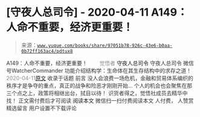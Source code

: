 # [守夜人总司令] - 2020-04-11 A149：人命不重要，经济更重要！

> 来源：[`www.yuque.com/books/share/97051b78-926c-43e6-b0aa-0b72ff163ac4/pdtux8`](https://www.yuque.com/books/share/97051b78-926c-43e6-b0aa-0b72ff163ac4/pdtux8)

<ne-p id="520f42f3293818f927861ebbd5b15da4_p_0" data-lake-id="520f42f3293818f927861ebbd5b15da4_p_0"><ne-text id="uecd6cc3d" style="color: rgb(51, 51, 51);">A149：人命不重要，经济更重要！</ne-text></ne-p> <ne-p id="f119f37e2dc2b9fdfdb7aa22e79ac3ec" data-lake-id="f119f37e2dc2b9fdfdb7aa22e79ac3ec"><ne-text id="ua87acff8" ne-fontsize="12" style="color: rgb(255, 255, 255);">原创</ne-text><ne-text id="u52c67c5c" style="color: rgb(140, 140, 140);">觉悟者</ne-text> <ne-text id="u3575cbbd" ne-fontsize="14">守夜人总司令</ne-text></ne-p> <ne-p id="5342a572c94c687a73c13a7c4374bdca" data-lake-id="5342a572c94c687a73c13a7c4374bdca"><ne-text id="u523e8ea3" ne-fontsize="14" ne-bold="true" style="color: rgb(51, 51, 51);">守夜人总司令</ne-text></ne-p> <ne-p id="ae937eea43d2a7fe70c19fef75e8289d" data-lake-id="ae937eea43d2a7fe70c19fef75e8289d"><ne-text id="uc323ca03" ne-fontsize="14" style="color: rgb(51, 51, 51);">微信号</ne-text><ne-text id="u55dca546" ne-fontsize="14" style="color: rgb(51, 51, 51);">WatcherCommander</ne-text></ne-p> <ne-p id="447047577b60f7dc9ce73bf92c90ad54" data-lake-id="447047577b60f7dc9ce73bf92c90ad54"><ne-text id="u17b7490a" ne-fontsize="14" style="color: rgb(51, 51, 51);">功能介绍</ne-text><ne-text id="u42e8ad42" ne-fontsize="14" style="color: rgb(51, 51, 51);">结构学：生命体在其生存结构中的求存之道！</ne-text></ne-p> <ne-p id="00e1d4f98262e36ddc38b93c8d121fba" data-lake-id="00e1d4f98262e36ddc38b93c8d121fba"><ne-text id="ub107dff3" style="color: rgb(140, 140, 140);">2020-04-11</ne-text>[<ne-text id="u96403d19" ne-fontsize="14">原文</ne-text>](https://mp.weixin.qq.com/s?__biz=MzAxNDk1NjI2Mw==&mid=2247485108&idx=1&sn=3fab85fd661e063fa5b16c9fd8d85eff&chksm=9b8a253cacfdac2af43b37c34ffc673a5f4ca2e25b9580fa8a220c3c2bdc90e2f8cdf630c86c&scene=27#wechat_redirect&cpage=240)</ne-p> <ne-p id="cbdb22c75ce07d08986c8d4588ea819d" data-lake-id="cbdb22c75ce07d08986c8d4588ea819d"><ne-text id="ud741bcf7" style="color: rgb(51, 51, 51);">收录于话题</ne-text></ne-p> <ne-p id="ce3c899eff2fe418067f33659ba2fb77" data-lake-id="ce3c899eff2fe418067f33659ba2fb77"><ne-text id="u1ace25c4" style="color: rgb(51, 51, 51);">前言</ne-text></ne-p> <ne-p id="eea3bf2ef2d9a8248faf341d685d9a13" data-lake-id="eea3bf2ef2d9a8248faf341d685d9a13"><ne-text id="u2e27eec3" style="color: rgb(51, 51, 51);">没人会浪费一场危机，金融和贸易体系编织的秩序才是争夺的重点，真正的战争和险恶才刚刚开始… 个人的机会也会聚焦在那三个点之上，政策将相继出台，拭目以待！</ne-text></ne-p> <ne-p id="a31723b6cc6242da974de88831554778" data-lake-id="a31723b6cc6242da974de88831554778"><ne-text id="u28e88753" style="color: rgb(51, 51, 51);">识货者得之，觉悟社成员去精华中找！</ne-text></ne-p> <ne-p id="2f60fb1465d25bdb92da0a613a3dd149" data-lake-id="2f60fb1465d25bdb92da0a613a3dd149" ne-alignment="center"><ne-text id="u472f84f4" style="color: rgb(51, 51, 51);">正文需付费后才可阅读</ne-text></ne-p> <ne-p id="0c431391d0b08d50138ef81a6c10335a" data-lake-id="0c431391d0b08d50138ef81a6c10335a" ne-alignment="center"><ne-text id="ueb6ff3c0">阅读本文</ne-text></ne-p> <ne-p id="04edb4162ee4bea6956dac12f4e500b8" data-lake-id="04edb4162ee4bea6956dac12f4e500b8" ne-alignment="center"><ne-text id="u1f843e6f" style="color: rgb(51, 51, 51);">微信扫一扫付费阅读本文</ne-text></ne-p> <ne-p id="170016765c64643007440895d6950218" data-lake-id="170016765c64643007440895d6950218" ne-alignment="center"><ne-text id="u1a415df7" style="color: rgb(51, 51, 51);">人付费</ne-text><ne-text id="uc2fcc410" ne-fontsize="13" style="color: rgb(51, 51, 51);">， 人赞赏</ne-text></ne-p> <ne-h3 id="0Ust0" data-lake-id="0Ust0"><ne-heading-ext><ne-heading-anchor></ne-heading-anchor><ne-heading-fold></ne-heading-fold></ne-heading-ext><ne-heading-content><ne-text id="ue3744e27" ne-fontsize="16" style="color: rgb(51, 51, 51);">精选留言</ne-text></ne-heading-content></ne-h3> <ne-p id="f9a2f7c8b5fb0060a27f2292e123280f" data-lake-id="f9a2f7c8b5fb0060a27f2292e123280f"><ne-text id="u36e383db" style="color: rgb(51, 51, 51);">用户设置不下载评论</ne-text></ne-p>